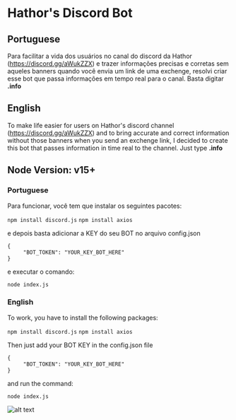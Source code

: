 # Hathor's Discord Bot

## Portuguese
Para facilitar a vida dos usuários no canal do discord da Hathor (https://discord.gg/aWukZZX) e trazer informações precisas e corretas sem aqueles banners quando você envia um link de uma exchenge, resolvi criar esse bot que passa informações em tempo real para o canal. Basta digitar **.info**

## English
To make life easier for users on Hathor's discord channel (https://discord.gg/aWukZZX) and to bring accurate and correct information without those banners when you send an exchenge link, I decided to create this bot that passes information in time real to the channel. Just type **.info**

## Node Version: v15+

### Portuguese
Para funcionar, você tem que instalar os seguintes pacotes:

`npm install discord.js`
`npm install axios`

e depois basta adicionar a KEY do seu BOT no arquivo config.json

```
{
     "BOT_TOKEN": "YOUR_KEY_BOT_HERE"
}
```

e executar o comando:
    
`node index.js`

### English
To work, you have to install the following packages:

`npm install discord.js`
`npm install axios`


Then just add your BOT KEY in the config.json file

```
{
     "BOT_TOKEN": "YOUR_KEY_BOT_HERE"
}
```

and run the command:
    
`node index.js`


![alt text](https://github.com/mbnunes/hathor-bot/blob/master/bot.png?raw=true)